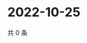 # 2022-10-25

共 0 条

<!-- BEGIN WEIBO -->
<!-- 最后更新时间 Tue Oct 25 2022 05:18:18 GMT+0800 (China Standard Time) -->

<!-- END WEIBO -->
